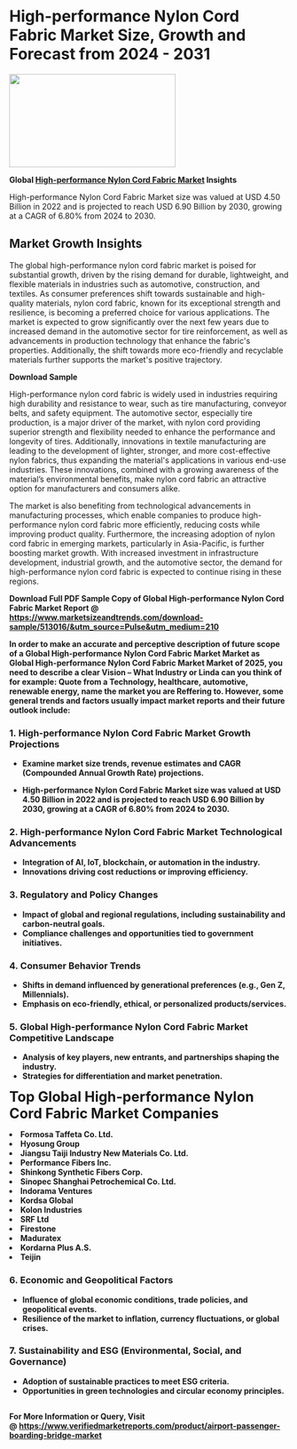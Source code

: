 <H1>High-performance Nylon Cord Fabric Market Size, Growth and Forecast from 2024 - 2031</H1><img class="aligncenter size-medium wp-image-584254" src="https://thirdeyenews.in/wp-content/uploads/2024/09/Global-Market-Research-300x168.jpeg" alt="" width="300" height="168" /><p><strong>Global&nbsp;<a href="https://www.marketsizeandtrends.com/download-sample/513016/&amp;utm_source=Pulse&amp;utm_medium=210">High-performance Nylon Cord Fabric Market</a> Insights</strong></p><p>High-performance Nylon Cord Fabric Market size was valued at USD 4.50 Billion in 2022 and is projected to reach USD 6.90 Billion by 2030, growing at a CAGR of 6.80% from 2024 to 2030.</p><p><h2>Market Growth Insights</h2> <p>The global high-performance nylon cord fabric market is poised for substantial growth, driven by the rising demand for durable, lightweight, and flexible materials in industries such as automotive, construction, and textiles. As consumer preferences shift towards sustainable and high-quality materials, nylon cord fabric, known for its exceptional strength and resilience, is becoming a preferred choice for various applications. The market is expected to grow significantly over the next few years due to increased demand in the automotive sector for tire reinforcement, as well as advancements in production technology that enhance the fabric's properties. Additionally, the shift towards more eco-friendly and recyclable materials further supports the market's positive trajectory.</p> <p><strong>Download Sample</strong></p> <p>High-performance nylon cord fabric is widely used in industries requiring high durability and resistance to wear, such as tire manufacturing, conveyor belts, and safety equipment. The automotive sector, especially tire production, is a major driver of the market, with nylon cord providing superior strength and flexibility needed to enhance the performance and longevity of tires. Additionally, innovations in textile manufacturing are leading to the development of lighter, stronger, and more cost-effective nylon fabrics, thus expanding the material's applications in various end-use industries. These innovations, combined with a growing awareness of the material’s environmental benefits, make nylon cord fabric an attractive option for manufacturers and consumers alike.</p> <p>The market is also benefiting from technological advancements in manufacturing processes, which enable companies to produce high-performance nylon cord fabric more efficiently, reducing costs while improving product quality. Furthermore, the increasing adoption of nylon cord fabric in emerging markets, particularly in Asia-Pacific, is further boosting market growth. With increased investment in infrastructure development, industrial growth, and the automotive sector, the demand for high-performance nylon cord fabric is expected to continue rising in these regions.</p> <p><strong></p><p><span class=""><strong>Download Full PDF Sample Copy of Global High-performance Nylon Cord Fabric Market Report</strong> @ <a href="https://www.marketsizeandtrends.com/download-sample/513016/&amp;utm_source=Pulse&amp;utm_medium=210" target="_blank">https://www.marketsizeandtrends.com/download-sample/513016/&amp;utm_source=Pulse&amp;utm_medium=210</a></span></p><p>In order to make an accurate and perceptive description of future scope of a Global&nbsp;High-performance Nylon Cord Fabric Market Market as Global&nbsp;High-performance Nylon Cord Fabric Market Market of 2025, you need to describe a clear Vision &ndash; What Industry or Linda can you think of for example: Quote from a Technology, healthcare, automotive, renewable energy, name the market you are Reffering to. However, some general trends and factors usually impact market reports and their future outlook include:</p><h3>1.&nbsp;<strong>High-performance Nylon Cord Fabric Market Growth Projections</strong></h3><ul><li>Examine market size trends, revenue estimates and CAGR (Compounded Annual Growth Rate) projections.</li><li><p>High-performance Nylon Cord Fabric Market size was valued at USD 4.50 Billion in 2022 and is projected to reach USD 6.90 Billion by 2030, growing at a CAGR of 6.80% from 2024 to 2030.</p></li></ul><h3>2.&nbsp;<strong>High-performance Nylon Cord Fabric Market Technological Advancements</strong></h3><ul><li>Integration of AI, IoT, blockchain, or automation in the industry.</li><li>Innovations driving cost reductions or improving efficiency.</li></ul><h3>3.&nbsp;<strong>Regulatory and Policy Changes</strong></h3><ul><li>Impact of global and regional regulations, including sustainability and carbon-neutral goals.</li><li>Compliance challenges and opportunities tied to government initiatives.</li></ul><h3>4.&nbsp;<strong>Consumer Behavior Trends</strong></h3><ul><li>Shifts in demand influenced by generational preferences (e.g., Gen Z, Millennials).</li><li>Emphasis on eco-friendly, ethical, or personalized products/services.</li></ul><h3>5.&nbsp;<strong>Global High-performance Nylon Cord Fabric Market Competitive Landscape</strong></h3><ul><li>Analysis of key players, new entrants, and partnerships shaping the industry.</li><li>Strategies for differentiation and market penetration.</li></ul><p data-pm-slice="1 1 []"><span style="color: inherit; font-family: inherit; font-size: 25px;">Top Global High-performance Nylon Cord Fabric Market Companies</span></p><div class="" data-test-id=""><p><li>Formosa Taffeta Co. Ltd.</li><li> Hyosung Group</li><li> Jiangsu Taiji Industry New Materials Co. Ltd.</li><li> Performance Fibers Inc.</li><li> Shinkong Synthetic Fibers Corp.</li><li> Sinopec Shanghai Petrochemical Co. Ltd.</li><li> Indorama Ventures</li><li> Kordsa Global</li><li> Kolon Industries</li><li> SRF Ltd</li><li> Firestone</li><li> Maduratex</li><li> Kordarna Plus A.S.</li><li> Teijin</li></p></div><h3>6.&nbsp;<strong>Economic and Geopolitical Factors</strong></h3><ul><li>Influence of global economic conditions, trade policies, and geopolitical events.</li><li>Resilience of the market to inflation, currency fluctuations, or global crises.</li></ul><h3>7.&nbsp;<strong>Sustainability and ESG (Environmental, Social, and Governance)</strong></h3><ul><li>Adoption of sustainable practices to meet ESG criteria.</li><li>Opportunities in green technologies and circular economy principles.</li></ul><h2><strong style="font-size: 14px;">For More Information or Query, Visit @&nbsp;</strong><a style="background-color: #ffffff; font-size: 14px;" href="https://www.marketsizeandtrends.com/report/high-performance-nylon-cord-fabric-market/" target="_blank">https://www.verifiedmarketreports.com/product/airport-passenger-boarding-bridge-market</a></h2>
